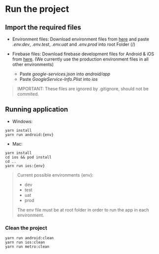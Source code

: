# Run the project

## Import the required files

- Environment files:
  Download environment files from [here](https://drive.google.com/drive/u/0/folders/1OpPVyA0zE8t3qFnKT0yhgJbI_tdya-2A) and paste
  _.env.dev_, _.env.test_, _.env.uat_ and _.env.prod_ into root Folder (/)

- Firebase files: Download firebase development files for Android & iOS from [here](https://drive.google.com/drive/u/0/folders/1CkWwfP6mVrgkSmTlZnkne4QxuosXqFd0). (We currently use the production environment files in all other environments)
  - Paste _google-services.json_ into _android/app_
  - Paste _GoogleService-Info.Plist_ into _ios_

> IMPORTANT: These files are ignored by .gitignore, should not be commited.

## Running application

- Windows:

```
yarn install
yarn run android:{env}
```

- Mac:

```
yarn install
cd ios && pod install
cd ..
yarn run ios:{env}
```

> Current possible environments {env}:
>
> - dev
> - test
> - uat
> - prod
>
> The env file must be at root folder in order to run the app in each environment.

### Clean the project

```
yarn run android:clean
yarn run ios:clean
yarn run metro:clean
```
